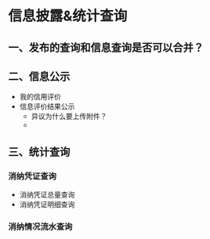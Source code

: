 # 信息披露&统计查询



## 一、发布的查询和信息查询是否可以合并？



## 二、信息公示

- 我的信用评价
- 信息评价结果公示
  - 异议为什么要上传附件？
  - 



## 三、统计查询

### 消纳凭证查询

- 消纳凭证总量查询
- 消纳凭证明细查询



### 消纳情况流水查询

